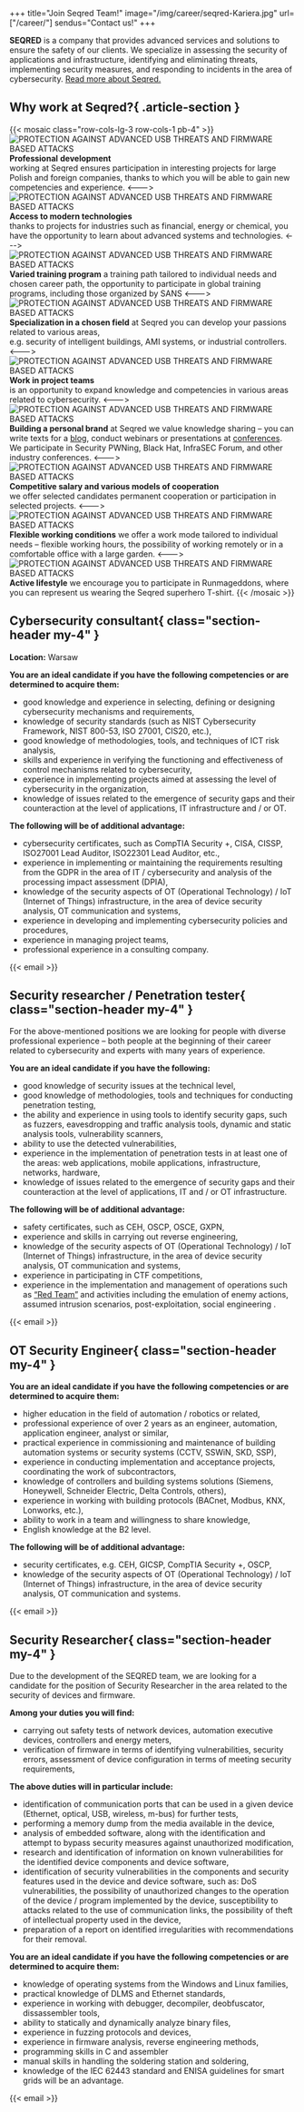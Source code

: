 +++
title="Join Seqred Team!"
image="/img/career/seqred-Kariera.jpg"
url=["/career/"]
sendus="Contact us!"
+++

**SEQRED** is a company that provides advanced services and solutions to ensure the safety of our clients. We specialize in assessing the security of applications and infrastructure, identifying and eliminating threats, implementing security measures, and responding to incidents in the area of ​​cybersecurity. [Read more about Seqred.](https://seqred.pl/en/about/)

## Why work at Seqred?{ .article-section }

{{< mosaic class="row-cols-lg-3 row-cols-1 pb-4" >}}
![](/img/career/Seqred_kariera.png "PROTECTION AGAINST ADVANCED USB THREATS AND FIRMWARE BASED ATTACKS")
**Professional** **development**  
working at Seqred ensures participation in interesting projects for large Polish and foreign companies, thanks to which you will be able to gain new competencies and experience.
<--->
![](/img/career/nowoczesne-technologie-1.png "PROTECTION AGAINST ADVANCED USB THREATS AND FIRMWARE BASED ATTACKS")
**Access to modern technologies**  
thanks to projects for industries such as financial, energy or chemical, you have the opportunity to learn about advanced systems and technologies.
<--->
![](/img/career/szkolenia.png "PROTECTION AGAINST ADVANCED USB THREATS AND FIRMWARE BASED ATTACKS")
**Varied training program**
a training path tailored to individual needs and chosen career path, the opportunity to participate in global training programs, including those organized by SANS
<--->
![](/img/career/specjalizacja.png "PROTECTION AGAINST ADVANCED USB THREATS AND FIRMWARE BASED ATTACKS")
**Specialization in a chosen field**
at Seqred you can develop your passions related to various areas,  
e.g. security of intelligent buildings, AMI systems, or industrial controllers.
<--->
![](/img/career/partner.png "PROTECTION AGAINST ADVANCED USB THREATS AND FIRMWARE BASED ATTACKS")
**Work in project teams**  
is an opportunity to expand knowledge and competencies in various areas related to cybersecurity.
<--->
![](/img/career/wsparcie.png "PROTECTION AGAINST ADVANCED USB THREATS AND FIRMWARE BASED ATTACKS")
**Building a personal brand**
at Seqred we value knowledge sharing – you can write texts for a [blog](https://seqred.pl/blog/), conduct webinars or presentations at [conferences](https://seqred.pl/konferencje/). We participate in Security PWNing, Black Hat, InfraSEC Forum, and other industry conferences.
<--->
![](/img/career/wynagrodzenie.png "PROTECTION AGAINST ADVANCED USB THREATS AND FIRMWARE BASED ATTACKS")
**Competitive salary and various models of cooperation**  
we offer selected candidates permanent cooperation or participation in selected projects.
<--->
![](/img/career/elastyczny-czas-pracy.png "PROTECTION AGAINST ADVANCED USB THREATS AND FIRMWARE BASED ATTACKS")
**Flexible working conditions**
we offer a work mode tailored to individual needs – flexible working hours, the possibility of working remotely or in a comfortable office with a large garden.
<--->
![](/img/career/Runmageddon.png "PROTECTION AGAINST ADVANCED USB THREATS AND FIRMWARE BASED ATTACKS")
**Active lifestyle**
we encourage you to participate in Runmageddons, where you can represent us wearing the Seqred superhero T-shirt.
{{< /mosaic >}}

## Cybersecurity consultant{ class="section-header my-4" }

**Location:** Warsaw

**You are an ideal candidate if you have the following competencies or are determined to acquire them:**

*   good knowledge and experience in selecting, defining or designing cybersecurity mechanisms and requirements,   
*   knowledge of security standards (such as NIST Cybersecurity Framework, NIST 800-53, ISO 27001, CIS20, etc.),    
*   good knowledge of methodologies, tools, and techniques of ICT risk analysis,  
*   skills and experience in verifying the functioning and effectiveness of control mechanisms related to cybersecurity,   
*   experience in implementing projects aimed at assessing the level of cybersecurity in the organization,    
*   knowledge of issues related to the emergence of security gaps and their counteraction at the level of applications, IT infrastructure and / or OT.
    

**The following will be of additional advantage:**

*   cybersecurity certificates, such as CompTIA Security +, CISA, CISSP, ISO27001 Lead Auditor, ISO22301 Lead Auditor, etc.,
*   experience in implementing or maintaining the requirements resulting from the GDPR in the area of ​​IT / cybersecurity and analysis of the processing impact assessment (DPIA),
*   knowledge of the security aspects of OT (Operational Technology) / IoT (Internet of Things) infrastructure, in the area of ​​device security analysis, OT communication and systems,
*   experience in developing and implementing cybersecurity policies and procedures,
*   experience in managing project teams,
*   professional experience in a consulting company.

{{< email >}}


## Security researcher / Penetration tester{ class="section-header my-4" }

For the above-mentioned positions we are looking for people with diverse professional experience – both people at the beginning of their career related to cybersecurity and experts with many years of experience.

**You are an ideal candidate if you have the following:**

*   good knowledge of security issues at the technical level,
*   good knowledge of methodologies, tools and techniques for conducting penetration testing,
*   the ability and experience in using tools to identify security gaps, such as fuzzers, eavesdropping and traffic analysis tools, dynamic and static analysis tools, vulnerability scanners,
*   ability to use the detected vulnerabilities,
*   experience in the implementation of penetration tests in at least one of the areas: web applications, mobile applications, infrastructure, networks, hardware,
*   knowledge of issues related to the emergence of security gaps and their counteraction at the level of applications, IT and / or OT infrastructure.

**The following will be of additional advantage:**

*   safety certificates, such as CEH, OSCP, OSCE, GXPN,
*   experience and skills in carrying out reverse engineering,
*   knowledge of the security aspects of OT (Operational Technology) / IoT (Internet of Things) infrastructure, in the area of ​​device security analysis, OT communication and systems,
*   experience in participating in CTF competitions,
*   experience in the implementation and management of operations such as [“Red Team”](https://seqred.pl/red-team/) and activities including the emulation of enemy actions, assumed intrusion scenarios, post-exploitation, social engineering .

{{< email >}}


## OT Security Engineer{ class="section-header my-4" }

**You are an ideal candidate if you have the following competencies or are determined to acquire them:**

*   higher education in the field of automation / robotics or related,
*   professional experience of over 2 years as an engineer, automation, application engineer, analyst or similar,
*   practical experience in commissioning and maintenance of building automation systems or security systems (CCTV, SSWiN, SKD, SSP),
*   experience in conducting implementation and acceptance projects, coordinating the work of subcontractors,
*   knowledge of controllers and building systems solutions (Siemens, Honeywell, Schneider Electric, Delta Controls, others),
*   experience in working with building protocols (BACnet, Modbus, KNX, Lonworks, etc.),
*   ability to work in a team and willingness to share knowledge,
*   English knowledge at the B2 level.

**The following will be of additional advantage:**

*   security certificates, e.g. CEH, GICSP, CompTIA Security +, OSCP,
*   knowledge of the security aspects of OT (Operational Technology) / IoT (Internet of Things) infrastructure, in the area of ​​device security analysis, OT communication and systems.

{{< email >}}


## Security Researcher{ class="section-header my-4" }

Due to the development of the SEQRED team, we are looking for a candidate for the position of Security Researcher in the area related to the security of devices and firmware.

****Among your duties you will find:****

*   carrying out safety tests of network devices, automation executive devices, controllers and energy meters,
*   verification of firmware in terms of identifying vulnerabilities, security errors, assessment of device configuration in terms of meeting security requirements,

**The above duties will in particular include:**

*   identification of communication ports that can be used in a given device (Ethernet, optical, USB, wireless, m-bus) for further tests,
*   performing a memory dump from the media available in the device,
*   analysis of embedded software, along with the identification and attempt to bypass security measures against unauthorized modification,
*   research and identification of information on known vulnerabilities for the identified device components and device software,
*   identification of security vulnerabilities in the components and security features used in the device and device software, such as: DoS vulnerabilities, the possibility of unauthorized changes to the operation of the device / program implemented by the device, susceptibility to attacks related to the use of communication links, the possibility of theft of intellectual property used in the device,
*   preparation of a report on identified irregularities with recommendations for their removal.

**You are an ideal candidate if you have the following competencies or are determined to acquire them:**

*   knowledge of operating systems from the Windows and Linux families,
*   practical knowledge of DLMS and Ethernet standards,
*   experience in working with debugger, decompiler, deobfuscator, dissassembler tools,
*   ability to statically and dynamically analyze binary files,
*   experience in fuzzing protocols and devices,
*   experience in firmware analysis, reverse engineering methods,
*   programming skills in C and assembler
*   manual skills in handling the soldering station and soldering,
*   knowledge of the IEC 62443 standard and ENISA guidelines for smart grids will be an advantage.

{{< email >}}



